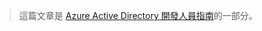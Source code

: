 > 這篇文章是 [Azure Active Directory 開發人員指南](../articles/active-directory/active-directory-developers-guide.md)的一部分。

<!---HONumber=July15_HO4-->